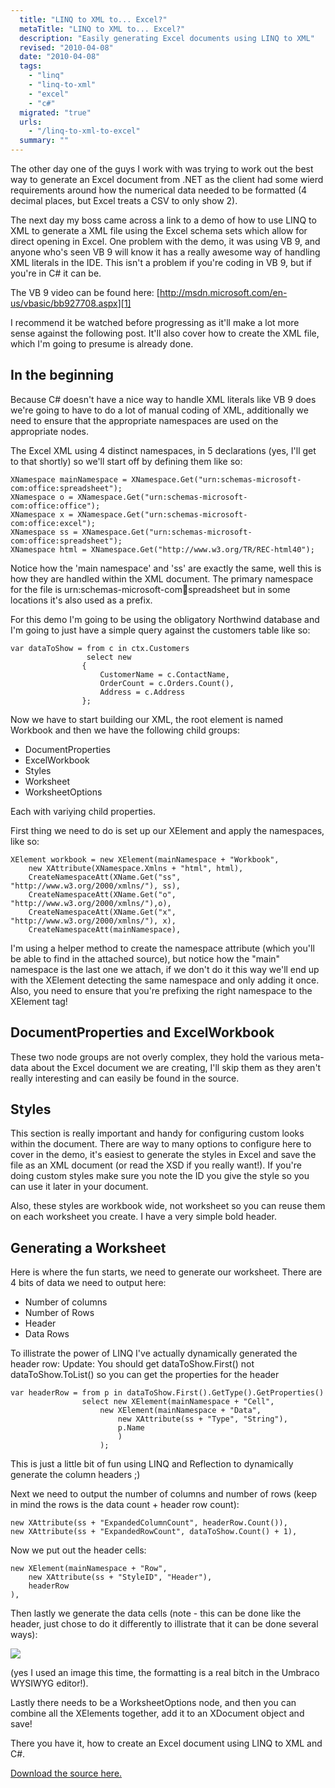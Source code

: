 ```yaml
---
  title: "LINQ to XML to... Excel?"
  metaTitle: "LINQ to XML to... Excel?"
  description: "Easily generating Excel documents using LINQ to XML"
  revised: "2010-04-08"
  date: "2010-04-08"
  tags: 
    - "linq"
    - "linq-to-xml"
    - "excel"
    - "c#"
  migrated: "true"
  urls: 
    - "/linq-to-xml-to-excel"
  summary: ""
---
```

The other day one of the guys I work with was trying to work out the best way to generate an Excel document from .NET as the client had some wierd requirements around how the numerical data needed to be formatted (4 decimal places, but Excel treats a CSV to only show 2).

The next day my boss came across a link to a demo of how to use LINQ to XML to generate a XML file using the Excel schema sets which allow for direct opening in Excel.
One problem with the demo, it was using VB 9, and anyone who's seen VB 9 will know it has a really awesome way of handling XML literals in the IDE. This isn't a problem if you're coding in VB 9, but if you're in C# it can be.

The VB 9 video can be found here: [http://msdn.microsoft.com/en-us/vbasic/bb927708.aspx][1]

I recommend it be watched before progressing as it'll make a lot more sense against the following post. It'll also cover how to create the XML file, which I'm going to presume is already done.

## In the beginning ##

Because C# doesn't have a nice way to handle XML literals like VB 9 does we're going to have to do a lot of manual coding of XML, additionally we need to ensure that the appropriate namespaces are used on the appropriate nodes.

The Excel XML using 4 distinct namespaces, in 5 declarations (yes, I'll get to that shortly) so we'll start off by defining them like so:

    XNamespace mainNamespace = XNamespace.Get("urn:schemas-microsoft-com:office:spreadsheet");
    XNamespace o = XNamespace.Get("urn:schemas-microsoft-com:office:office");
    XNamespace x = XNamespace.Get("urn:schemas-microsoft-com:office:excel");
    XNamespace ss = XNamespace.Get("urn:schemas-microsoft-com:office:spreadsheet");
    XNamespace html = XNamespace.Get("http://www.w3.org/TR/REC-html40");

Notice how the 'main namespace' and 'ss' are exactly the same, well this is how they are handled within the XML document. The primary namespace for the file is urn:schemas-microsoft-com:office:spreadsheet but in some locations it's also used as a prefix.

For this demo I'm going to be using the obligatory Northwind database and I'm going to just have a simple query against the customers table like so:

	var dataToShow = from c in ctx.Customers
					 select new
					{
						CustomerName = c.ContactName,
						OrderCount = c.Orders.Count(),
						Address = c.Address
					};

Now we have to start building our XML, the root element is named Workbook and then we have the following child groups:

* DocumentProperties
* ExcelWorkbook
* Styles
* Worksheet
* WorksheetOptions

Each with variying child properties.

First thing we need to do is set up our XElement and apply the namespaces, like so:

	XElement workbook = new XElement(mainNamespace + "Workbook",
		new XAttribute(XNamespace.Xmlns + "html", html),
		CreateNamespaceAtt(XName.Get("ss", "http://www.w3.org/2000/xmlns/"), ss),
		CreateNamespaceAtt(XName.Get("o", "http://www.w3.org/2000/xmlns/"),o),
		CreateNamespaceAtt(XName.Get("x", "http://www.w3.org/2000/xmlns/"), x),
		CreateNamespaceAtt(mainNamespace),

I'm using a helper method to create the namespace attribute (which you'll be able to find in the attached source), but notice how the "main" namespace is the last one we attach, if we don't do it this way we'll end up with the XElement detecting the same namespace and only adding it once. Also, you need to ensure that you're prefixing the right namespace to the XElement tag!

## DocumentProperties and ExcelWorkbook ##

These two node groups are not overly complex, they hold the various meta-data about the Excel document we are creating, I'll skip them as they aren't really interesting and can easily be found in the source.

## Styles ##

This section is really important and handy for configuring custom looks within the document. There are way to many options to configure here to cover in the demo, it's easiest to generate the styles in Excel and save the file as an XML document (or read the XSD if you really want!). If you're doing custom styles make sure you note the ID you give the style so you can use it later in your document.

Also, these styles are workbook wide, not worksheet so you can reuse them on each worksheet you create. I have a very simple bold header.

## Generating a Worksheet ##

Here is where the fun starts, we need to generate our worksheet. There are 4 bits of data we need to output here:

* Number of columns
* Number of Rows
* Header
* Data Rows

To illistrate the power of LINQ I've actually dynamically generated the header row:
Update: You should get dataToShow.First() not dataToShow.ToList() so you can get the properties for the header

	var headerRow = from p in dataToShow.First().GetType().GetProperties()
					select new XElement(mainNamespace + "Cell",
						new XElement(mainNamespace + "Data",
							new XAttribute(ss + "Type", "String"), 
							p.Name
							)
						);

This is just a little bit of fun using LINQ and Reflection to dynamically generate the column headers ;)

Next we need to output the number of columns and number of rows (keep in mind the rows is the data count + header row count):

	new XAttribute(ss + "ExpandedColumnCount", headerRow.Count()),
	new XAttribute(ss + "ExpandedRowCount", dataToShow.Count() + 1),

Now we put out the header cells:

	new XElement(mainNamespace + "Row",
		new XAttribute(ss + "StyleID", "Header"),
		headerRow
	),

Then lastly we generate the data cells (note - this can be done like the header, just chose to do it differently to illistrate that it can be done several ways):

![][2]

(yes I used an image this time, the formatting is a real bitch in the Umbraco WYSIWYG editor!).

Lastly there needs to be a WorksheetOptions node, and then you can combine all the XElements together, add it to an XDocument object and save!

There you have it, how to create an Excel document using LINQ to XML and C#.

[Download the source here.][3]


  [1]: http://msdn.microsoft.com/en-us/vbasic/bb927708.aspx
  [2]: http://www.aaron-powell.com/get/media/1198/linq_to_excel001.png
  [3]: /get/csharp/excelgenerator.zip